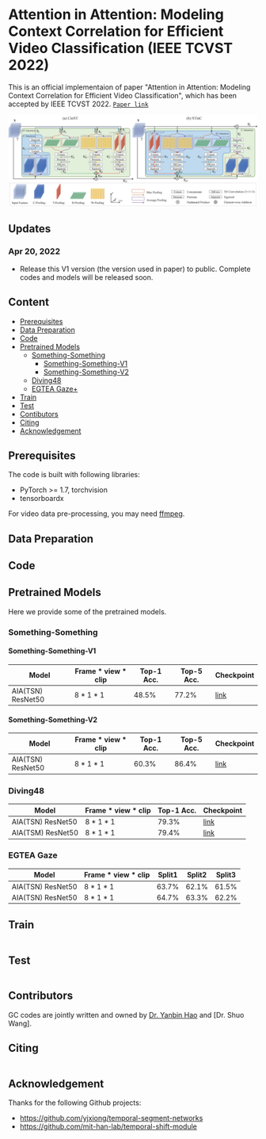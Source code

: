 # Attention in Attention: Modeling Context Correlation for Efficient Video Classification (IEEE TCVST 2022)
This is an official implementaion of paper "Attention in Attention: Modeling Context Correlation for Efficient Video Classification", which has been accepted by IEEE TCVST 2022. [`Paper link`](https://arxiv.org/pdf/2204.09303.pdf)
<div align="center">
  <img src="demo/AIA.jpg" width="1100px"/>
</div>


## Updates
### Apr 20, 2022
* Release this V1 version (the version used in paper) to public. Complete codes and models will be released soon.

## Content

- [Prerequisites](#prerequisites)
- [Data Preparation](#data-preparation)
- [Code](#code)
- [Pretrained Models](#pretrained-models)
  * [Something-Something](#something-something)
    + [Something-Something-V1](#something-something-v1)
    + [Something-Something-V2](#something-something-v2)
  * [Diving48](#Diving48)
  * [EGTEA Gaze+](#EGTEA-Gaze)
- [Train](#Train)
- [Test](#Test)
- [Contibutors](#Contributors)
- [Citing](#Citing)
- [Acknowledgement](#Acknowledgement)

## Prerequisites

The code is built with following libraries:
* PyTorch >= 1.7, torchvision
* tensorboardx

For video data pre-processing, you may need [ffmpeg](https://www.ffmpeg.org/).

## Data Preparation



## Code


## Pretrained Models

Here we provide some of the pretrained models. 


### Something-Something


#### Something-Something-V1

| Model             | Frame * view * clip    | Top-1 Acc. | Top-5 Acc. | Checkpoint |
| ----------------- | ----------- | ---------- | ----------- | ---------------- |
| AIA(TSN) ResNet50   | 8 * 1 * 1  | 48.5%      | 77.2%     | [link]() |

#### Something-Something-V2

| Model             | Frame * view * clip    | Top-1 Acc. | Top-5 Acc. | Checkpoint |
| ----------------- | ----------- | ---------- | ----------- | ---------------- |
| AIA(TSN) ResNet50   | 8 * 1 * 1  | 60.3%      | 86.4%     | [link]() |

### Diving48
| Model             | Frame * view * clip    | Top-1 Acc. |  Checkpoint |
| ----------------- | ----------- | ---------- | ----------- |
| AIA(TSN) ResNet50   | 8 * 1 * 1  | 79.3%     | [link]() |
| AIA(TSM) ResNet50   | 8 * 1 * 1  | 79.4%     | [link]() |



### EGTEA Gaze
| Model             | Frame * view * clip    | Split1 |  Split2 | Split3 |
| ----------------- | ----------- | ---------- | ----------- | ----------- |
| AIA(TSN) ResNet50   | 8 * 1 * 1  | 63.7%     | 62.1%    | 61.5%  |
| AIA(TSN) ResNet50   | 8 * 1 * 1  | 64.7%     | 63.3%    | 62.2%  |


## Train 

 ```
  ```

## Test 

```
```

## Contributors
GC codes are jointly written and owned by [Dr. Yanbin Hao](https://haoyanbin918.github.io/) and [Dr. Shuo Wang].

## Citing
```bash

```

## Acknowledgement
Thanks for the following Github projects:
- https://github.com/yjxiong/temporal-segment-networks
- https://github.com/mit-han-lab/temporal-shift-module


